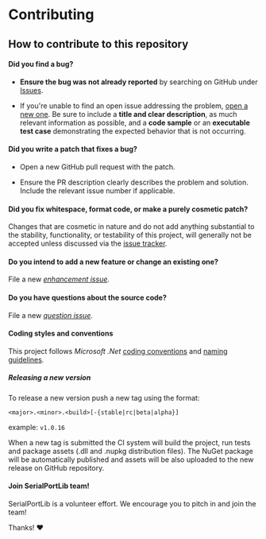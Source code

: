 # Contributing

## How to contribute to this repository

#### **Did you find a bug?**

* **Ensure the bug was not already reported** by searching on GitHub under [Issues](https://github.com/genielabs/serialport-lib-dotnet/issues).

* If you're unable to find an open issue addressing the problem, [open a new one](https://github.com/genielabs/serialport-lib-dotnet/issues/new).
Be sure to include a **title and clear description**, as much relevant information as possible, and a **code sample** or an **executable test case** demonstrating the expected behavior that is not occurring.

#### **Did you write a patch that fixes a bug?**

* Open a new GitHub pull request with the patch.

* Ensure the PR description clearly describes the problem and solution.
Include the relevant issue number if applicable.

#### **Did you fix whitespace, format code, or make a purely cosmetic patch?**

Changes that are cosmetic in nature and do not add anything substantial to the stability, functionality,
or testability of this project, will generally not be accepted unless discussed via the [issue tracker](https://github.com/genielabs/serialport-lib-dotnet/issues).

#### **Do you intend to add a new feature or change an existing one?**

File a new *[enhancement issue](https://github.com/genielabs/serialport-lib-dotnet/issues/new?labels=enhancement)*.

#### **Do you have questions about the source code?**

File a new *[question issue](https://github.com/genielabs/serialport-lib-dotnet/issues/new?labels=question)*.

#### **Coding styles and conventions**

This project follows *Microsoft .Net* [coding conventions](https://docs.microsoft.com/dotnet/csharp/programming-guide/inside-a-program/coding-conventions) and [naming guidelines](https://docs.microsoft.com/en-us/dotnet/standard/design-guidelines/capitalization-conventions).

##### Releasing a new version

To release a new version push a new tag using the format:

`<major>.<minor>.<build>[-{stable|rc|beta|alpha}]`

example: `v1.0.16`

When a new tag is submitted the CI system will build the project, run tests and package assets (.dll and .nupkg distribution files). The NuGet package will be automatically published and assets will be also uploaded to the new release on GitHub repository.

#### Join SerialPortLib team!

SerialPortLib is a volunteer effort. We encourage you to pitch in and join the team!

Thanks! :heart:

